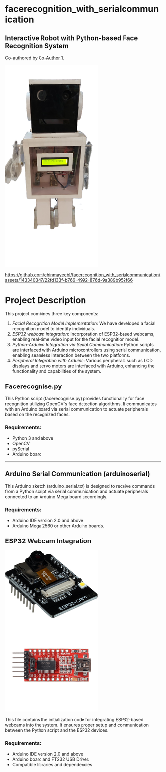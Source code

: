 # facerecognition_with_serialcommunication

## Interactive Robot with Python-based Face Recognition System

Co-authored by [Co-Author 1](https://github.com/rohitb-patil).

<img src="robo.png" alt="Image" width="300"/>

https://github.com/chinmayeebl/facerecognition_with_serialcommunication/assets/143340347/22fd133f-b766-4992-876d-9a389b952f66 

# Project Description

This project combines three key components: 
1. *Facial Recognition Model Implementation*: We have developed a facial recognition model to identify individuals.
2. *ESP32 webcam integration*: Incorporation of ESP32-based webcams, enabling real-time video input for the facial recognition model. 
3. *Python-Arduino Integration via Serial Communication*: Python scripts are interfaced with Arduino microcontrollers using serial communication, enabling seamless interaction between the two platforms.
4. *Peripheral Integration with Arduino*: Various peripherals such as LCD displays and servo motors are interfaced with Arduino, enhancing the functionality and capabilities of the system.


## Facerecognise.py

This Python script (facerecognise.py) provides functionality for face recognition utilizing OpenCV's face detection algorithms. It communicates with an Arduino board via serial communication to actuate peripherals based on the recognized faces.


### Requirements:
- Python 3 and above
- OpenCV
- pySerial
- Arduino board

---

## Arduino Serial Communication (arduinoserial)

This Arduino sketch (arduino_serial.txt) is designed to receive commands from a Python script via serial communication and actuate peripherals connected to an Arduino Mega board accordingly.


### Requirements:
- Arduino IDE  version 2.0 and above
- Arduino Mega 2560 or other Arduino boards.

## ESP32 Webcam Integration
<img src="SBC-ESP32-Cam_1.png" alt="Image 1" width="300"/> <img src="ft232rl.png" alt="Image 2" width="300"/>


This file contains the initialization code for integrating ESP32-based webcams into the system. It ensures proper setup and communication between the Python script and the ESP32 devices.

### Requirements:
- Arduino IDE  version 2.0 and above
- Arduino board and FT232 USB Driver.
- Compatible libraries and dependencies
